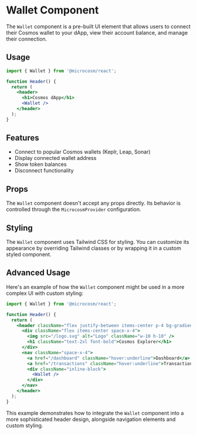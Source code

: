 # Wallet Component

The `Wallet` component is a pre-built UI element that allows users to connect their Cosmos wallet to your dApp, view their account balance, and manage their connection.

## Usage

```jsx
import { Wallet } from '@microcosm/react';

function Header() {
  return (
    <header>
      <h1>Cosmos dApp</h1>
      <Wallet />
    </header>
  );
}
```

## Features

- Connect to popular Cosmos wallets (Keplr, Leap, Sonar)
- Display connected wallet address
- Show token balances
- Disconnect functionality

## Props

The `Wallet` component doesn't accept any props directly. Its behavior is controlled through the `MicrocosmProvider` configuration.

## Styling

The `Wallet` component uses Tailwind CSS for styling. You can customize its appearance by overriding Tailwind classes or by wrapping it in a custom styled component.

## Advanced Usage

Here's an example of how the `Wallet` component might be used in a more complex UI with custom styling:

```jsx
import { Wallet } from '@microcosm/react';

function Header() {
  return (
    <header className="flex justify-between items-center p-4 bg-gradient-to-r from-blue-500 to-purple-500 text-white">
      <div className="flex items-center space-x-4">
        <img src="/logo.svg" alt="Logo" className="w-10 h-10" />
        <h1 className="text-2xl font-bold">Cosmos Explorer</h1>
      </div>
      <nav className="space-x-4">
        <a href="/dashboard" className="hover:underline">Dashboard</a>
        <a href="/transactions" className="hover:underline">Transactions</a>
        <div className="inline-block">
          <Wallet />
        </div>
      </nav>
    </header>
  );
}
```

This example demonstrates how to integrate the `Wallet` component into a more sophisticated header design, alongside navigation elements and custom styling.
